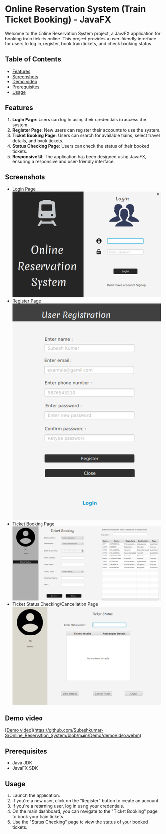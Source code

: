 # Online Reservation System (Train Ticket Booking) - JavaFX

Welcome to the Online Reservation System project, a JavaFX application for booking train tickets online. This project provides a user-friendly interface for users to log in, register, book train tickets, and check booking status.

## Table of Contents
- [Features](#features)
- [Screenshots](#screenshots)
- [Demo video](#demovideo)
- [Prerequisites](#prerequisites)
- [Usage](#usage)


## Features
1. **Login Page**: Users can log in using their credentials to access the system.
2. **Register Page**: New users can register their accounts to use the system.
3. **Ticket Booking Page**: Users can search for available trains, select travel details, and book tickets.
4. **Status Checking Page**: Users can check the status of their booked tickets.
5. **Responsive UI**: The application has been designed using JavaFX, ensuring a responsive and user-friendly interface.

## Screenshots
- Login Page
  ![](Screenshot/loginPage.png)
- Register Page
    ![](Screenshot/registerPage.png)
- Ticket Booking Page
  ![](Screenshot/ticketBookingPage.png)
- Ticket Status Checking/Cancellation Page
    ![](Screenshot/ticketStatusCheckingPage.png)
  
## Demo video
[[Demo video](https://github.com/Subashkumar-S/Online_Reservation_System/blob/main/Demo/demoVideo.webm)](https://github.com/Subashkumar-S/Online_Reservation_System/blob/main/Demo/demoVideo.webm)



## Prerequisites
- Java JDK 
- JavaFX SDK

## Usage
1. Launch the application.
2. If you're a new user, click on the "Register" button to create an account.
3. If you're a returning user, log in using your credentials.
4. On the main dashboard, you can navigate to the "Ticket Booking" page to book your train tickets.
5. Use the "Status Checking" page to view the status of your booked tickets.





